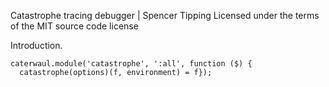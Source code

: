 Catastrophe tracing debugger | Spencer Tipping
Licensed under the terms of the MIT source code license

Introduction.

    caterwaul.module('catastrophe', ':all', function ($) {
      catastrophe(options)(f, environment) = f});